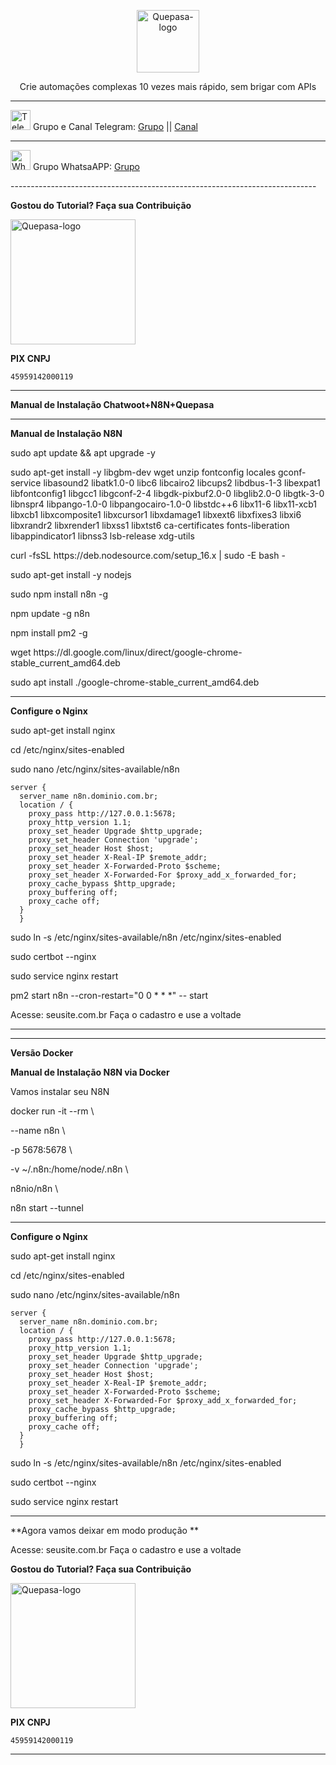 <p align="center">
	<img src="https://d33wubrfki0l68.cloudfront.net/b8db213a4d85ebec7b82272cacb727a05a9a1475/96e9f/_images/n8n-docs-icon.svg" alt="Quepasa-logo" width="100" />	
	<p align="center">Crie automações complexas 10 vezes mais rápido, sem brigar com APIs</p>
</p>
<hr />
<p align="left">
	<img src="https://telegram.org/favicon.ico" alt="Telegram-logo" width="32" />
	<span>Grupo e Canal Telegram: </span>
	<a href="https://t.me/n8nbr" target="_blank">Grupo</a>
	<span> || </span>
	<a href="https://t.me/quepasa_channel" target="_blank">Canal</a>
</p>
<hr />
<p align="left">
	<img src="https://whatsapp.com/favicon.ico" alt="WhatsAPP-logo" width="32" />
	<span>Grupo WhatsaAPP: </span>
	<a href="https://telinkei.com/gp-n8n-zap" target="_blank">Grupo</a>
</p>
----------------------------------------------------------------------------
</p>

**Gostou do Tutorial? Faça sua Contribuição**

<img src="https://d33wubrfki0l68.cloudfront.net/b8db213a4d85ebec7b82272cacb727a05a9a1475/96e9f/_images/n8n-docs-icon.svg" alt="Quepasa-logo" width="200" />
</p>


**PIX CNPJ**

```
45959142000119	
```

----------------------------------------------------------------------------

**Manual de Instalação Chatwoot+N8N+Quepasa**

----------------------------------------------------------------------------

**Manual de Instalação N8N**

sudo apt update && apt upgrade -y
</p>
sudo apt-get install -y libgbm-dev wget unzip fontconfig locales gconf-service libasound2 libatk1.0-0 libc6 libcairo2 libcups2 libdbus-1-3 libexpat1 libfontconfig1 libgcc1 libgconf-2-4 libgdk-pixbuf2.0-0 libglib2.0-0 libgtk-3-0 libnspr4 libpango-1.0-0 libpangocairo-1.0-0 libstdc++6 libx11-6 libx11-xcb1 libxcb1 libxcomposite1 libxcursor1 libxdamage1 libxext6 libxfixes3 libxi6 libxrandr2 libxrender1 libxss1 libxtst6 ca-certificates fonts-liberation libappindicator1 libnss3 lsb-release xdg-utils
</p>
curl -fsSL https://deb.nodesource.com/setup_16.x | sudo -E bash -
</p>
sudo apt-get install -y nodejs
</p>
sudo npm install n8n -g
</p>
npm update -g n8n
</p>
npm install pm2 -g
</p>
wget https://dl.google.com/linux/direct/google-chrome-stable_current_amd64.deb
</p>
sudo apt install ./google-chrome-stable_current_amd64.deb
</p>

----------------------------------------------------------------------------

**Configure o Nginx**

sudo apt-get install nginx
</p>
cd /etc/nginx/sites-enabled
</p>
sudo nano /etc/nginx/sites-available/n8n
</p>

```
server {
  server_name n8n.dominio.com.br;
  location / {
    proxy_pass http://127.0.0.1:5678;
    proxy_http_version 1.1;
    proxy_set_header Upgrade $http_upgrade;
    proxy_set_header Connection 'upgrade';
    proxy_set_header Host $host;
    proxy_set_header X-Real-IP $remote_addr;
    proxy_set_header X-Forwarded-Proto $scheme;
    proxy_set_header X-Forwarded-For $proxy_add_x_forwarded_for;
    proxy_cache_bypass $http_upgrade;
    proxy_buffering off;
    proxy_cache off;
  }
  }
```

</p>
sudo ln -s /etc/nginx/sites-available/n8n /etc/nginx/sites-enabled
</p>
sudo certbot --nginx
</p>
sudo service nginx restart
</p>
pm2 start n8n --cron-restart="0 0 * * *" -- start
</p>


Acesse: seusite.com.br
Faça o cadastro e use a voltade

----------------------------------------------------------------------------


----------------------------------------------------------------------------

**Versão Docker**

**Manual de Instalação N8N via Docker**

</p>
Vamos instalar seu N8N
</p>
docker run -it --rm \
</p>
	--name n8n \
	</p>
	-p 5678:5678 \
	</p>
	-v ~/.n8n:/home/node/.n8n \
	</p>
	n8nio/n8n \
	</p>
	n8n start --tunnel
	</p>
	
----------------------------------------------------------------------------

**Configure o Nginx**

sudo apt-get install nginx
</p>
cd /etc/nginx/sites-enabled
</p>
sudo nano /etc/nginx/sites-available/n8n
</p>

```
server {
  server_name n8n.dominio.com.br;
  location / {
    proxy_pass http://127.0.0.1:5678;
    proxy_http_version 1.1;
    proxy_set_header Upgrade $http_upgrade;
    proxy_set_header Connection 'upgrade';
    proxy_set_header Host $host;
    proxy_set_header X-Real-IP $remote_addr;
    proxy_set_header X-Forwarded-Proto $scheme;
    proxy_set_header X-Forwarded-For $proxy_add_x_forwarded_for;
    proxy_cache_bypass $http_upgrade;
    proxy_buffering off;
    proxy_cache off;
  }
  }
```
  
</p>
sudo ln -s /etc/nginx/sites-available/n8n /etc/nginx/sites-enabled
</p>
sudo certbot --nginx
</p>
sudo service nginx restart
</p>

----------------------------------------------------------------------------

**Agora vamos deixar em modo produção **

</p>

</p>
</p>
Acesse: seusite.com.br
Faça o cadastro e use a voltade
</p>

**Gostou do Tutorial? Faça sua Contribuição**

<img src="https://github.com/EngajamentoFlow/quepasa/blob/main/Contribui%C3%A7%C3%A3o.png" alt="Quepasa-logo" width="200" />
</p>

**PIX CNPJ**

```
45959142000119	
```

----------------------------------------------------------------------------
